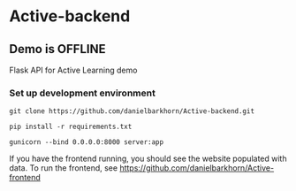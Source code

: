 # Active-backend

## Demo is OFFLINE

Flask API for Active Learning demo

### Set up development environment
`git clone https://github.com/danielbarkhorn/Active-backend.git`

`pip install -r requirements.txt`

`gunicorn --bind 0.0.0.0:8000 server:app`

If you have the frontend running, you should see the website populated with data. To run the frontend, see https://github.com/danielbarkhorn/Active-frontend
